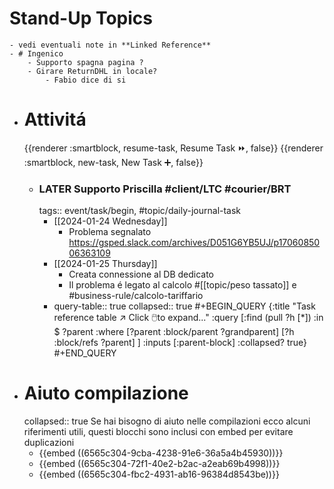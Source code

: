 # Stand-Up Topics
	- vedi eventuali note in **Linked Reference**
	- # Ingenico
		- Supporto spagna pagina ?
		- Girare ReturnDHL in locale?
			- Fabio dice di si
- # Attivitá
  {{renderer :smartblock, resume-task, Resume Task ⏩️, false}} {{renderer :smartblock, new-task, New Task ➕, false}}
	- ### LATER Supporto Priscilla #client/LTC #courier/BRT 
	  tags:: event/task/begin, #topic/daily-journal-task
		- [[2024-01-24 Wednesday]]
			- Problema segnalato  https://gsped.slack.com/archives/D051G6YB5UJ/p1706085006363109
		- [[2024-01-25 Thursday]]
			- Creata connessione al DB dedicato
			- Il problema é legato al calcolo #[[topic/peso tassato]] e #business-rule/calcolo-tariffario
		- query-table:: true
		  collapsed:: true
		  #+BEGIN_QUERY
		  {:title "Task reference table ↗️ Click 🖱️to expand..." :query [:find (pull ?h [*])
		      :in $ ?parent
		      :where
		      [?parent :block/parent ?grandparent]
		      [?h :block/refs ?parent]
		  ]
		  :inputs [:parent-block]
		  :collapsed? true}
		  #+END_QUERY
- # Aiuto compilazione
  collapsed:: true
  Se hai bisogno di aiuto nelle compilazioni ecco alcuni riferimenti utili, questi blocchi sono inclusi con embed per evitare duplicazioni
	- {{embed ((6565c304-9cba-4238-91e6-36a5a4b45930))}}
	- {{embed ((6565c304-72f1-40e2-b2ac-a2eab69b4998))}}
	- {{embed ((6565c304-fbc2-4931-ab16-96384d8543be))}}